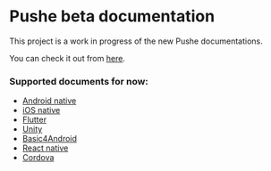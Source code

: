 # Pushe beta documentation

This project is a work in progress of the new Pushe documentations.

You can check it out from [here](https://betadoc.pushe.co).

### Supported documents for now:

* [Android native](https://betadoc.pushe.co/docs/android-studio/studio-intro)
* [iOS native](https://betadoc.pushe.co/docs/ios/intro)
* [Flutter](https://betadoc.pushe.co/docs/flutter/flutter-intro)
* [Unity](https://betadoc.pushe.co/docs/unity/unity-intro)
* [Basic4Android](https://betadoc.pushe.co/docs/b4a/b4a-intro)
* [React native](https://betadoc.pushe.co/docs/react-native/rn-intro)
* [Cordova](https://betadoc.pushe.co/docs/cordova/cordova-intro)